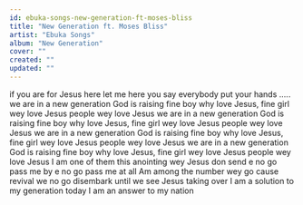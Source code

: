 ```yaml
---
id: ebuka-songs-new-generation-ft-moses-bliss
title: "New Generation ft. Moses Bliss"
artist: "Ebuka Songs"
album: "New Generation"
cover: ""
created: ""
updated: ""
---
```


if you are for Jesus here
let me here you say
everybody put your hands
.....
we are in a new generation
God is raising fine boy why love Jesus, fine girl wey love Jesus
people wey love Jesus
we are in a new generation
God is raising fine boy why love Jesus, fine girl wey love Jesus
people wey love Jesus
we are in a new generation
God is raising fine boy why love Jesus, fine girl wey love Jesus
people wey love Jesus
we are in a new generation
God is raising fine boy why love Jesus, fine girl wey love Jesus
people wey love Jesus
I am one of them
this anointing wey Jesus don send
e no go pass me by e no go pass me at all
Am among the number wey go cause revival
we no go disembark until we see Jesus taking over
I am a solution to my generation today
I am an answer to my nation